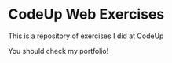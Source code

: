 # CodeUp Web Exercises

This is a repository of exercises I did at CodeUp

You should check my portfolio!